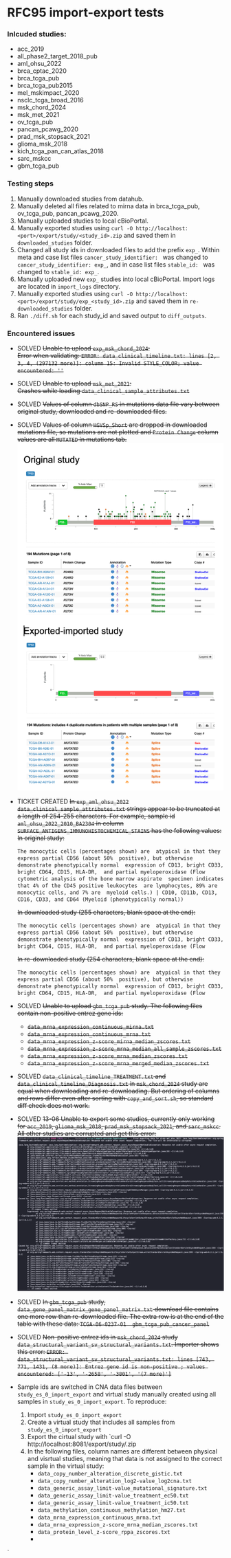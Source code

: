 # RFC95 import-export tests

### Inlcuded studies:
- acc_2019
- all_phase2_target_2018_pub
- aml_ohsu_2022
- brca_cptac_2020
- brca_tcga_pub
- brca_tcga_pub2015
- mel_mskimpact_2020
- nsclc_tcga_broad_2016
- msk_chord_2024
- msk_met_2021
- ov_tcga_pub
- pancan_pcawg_2020
- prad_msk_stopsack_2021
- glioma_msk_2018
- kich_tcga_pan_can_atlas_2018
- sarc_mskcc
- gbm_tcga_pub

### Testing steps
1. Manually downloaded studies from datahub.
2. Manually deleted all files related to mirna data in brca_tcga_pub, ov_tcga_pub, pancan_pcawg_2020.
3. Manually uploaded studies to local cBioPortal.
4. Manually exported studies using `curl -O http://localhost:<port>/export/study/<study_id>.zip` and saved them in `downloaded_studies` folder.
5. Changed all study ids in downloaded files to add the prefix `exp_`. Within meta and case list files `cancer_study_identifier: ` was changed to `cancer_study_identifier: exp_`, and in case list files `stable_id: ` was changed to `stable_id: exp_`.
6. Manually uploaded new `exp_` studies into local cBioPortal. Import logs are located in `import_logs` directory.
7. Manually exported studies using `curl -O http://localhost:<port>/export/study/exp_<study_id>.zip` and saved them in `re-downloaded_studies` folder.
8. Ran `./diff.sh` for each study_id and saved output to `diff_outputs`.


### Encountered issues

- SOLVED ~~Unable to upload `exp_msk_chord_2024`:\
Error when validating: `ERROR: data_clinical_timeline.txt: lines [2, 3, 4, (297132 more)]: column 15: Invalid STYLE_COLOR; value encountered: ''`~~

- SOLVED <del>Unable to upload `msk_met_2021`:\
Crashes while loading `data_clinical_sample_attributes.txt`</del>

- SOLVED ~~Values of column `dbSNP_RS` in mutations data file vary between original study, downloaded and re-downloaded files.~~

- SOLVED ~~Values of column `HGVSp_Short` are dropped in downloaded mutations file, so mutations are not plotted and `Protein Change` column values are all `MUTATED` in mutations tab.\
![Example Image](images/mutations.png)~~

- TICKET CREATED ~~In `exp_aml_ohsu_2022` `data_clinical_sample_attributes.txt` strings appear to be truncated at a length of 254-255 characters. For example, sample id `aml_ohsu_2022_2010_BA2304` in column `SURFACE_ANTIGENS_IMMUNOHISTOCHEMICAL_STAINS` has the following values:\
    In original study:~~

    ```
    The monocytic cells (percentages shown) are  atypical in that they express partial CD56 (about 50%  positive), but otherwise demonstrate phenotypically normal  expression of CD13, bright CD33, bright CD64, CD15, HLA-DR,  and partial myeloperoxidase (Flow cytometric analysis of the bone marrow aspirate  specimen indicates that 4% of the CD45 positive leukocytes  are lymphocytes, 89% are monocytic cells, and 7% are  myeloid cells.) | CD10, CD11b, CD13,  CD16, CD33, and CD64 (Myeloid (phenotypically normal))
    ```
    ~~In downloaded study (255 characters, blank space at the end):~~

    ```
    The monocytic cells (percentages shown) are  atypical in that they express partial CD56 (about 50%  positive), but otherwise demonstrate phenotypically normal  expression of CD13, bright CD33, bright CD64, CD15, HLA-DR,  and partial myeloperoxidase (Flow 
    ```
    ~~In re-downloaded study (254 characters, blank space at the end):~~
    ```
    The monocytic cells (percentages shown) are  atypical in that they express partial CD56 (about 50%  positive), but otherwise demonstrate phenotypically normal  expression of CD13, bright CD33, bright CD64, CD15, HLA-DR,  and partial myeloperoxidase (Flow
    ```

- SOLVED ~~Unable to upload `gbm_tcga_pub` study. The following files contain non-positive entrez gene ids:~~
    - ~~`data_mrna_expression_continuous_mirna.txt`~~
    - ~~`data_mrna_expression_continuous_mrna.txt`~~
    - ~~`data_mrna_expression_z-score_mirna_median_zscores.txt`~~
    - ~~`data_mrna_expression_z-score_mrna_median_all_sample_zscores.txt`~~
    - ~~`data_mrna_expression_z-score_mrna_median_zscores.txt`~~
    - ~~`data_mrna_expression_z-score_mrna_merged_median_zscores.txt`~~

- SOLVED ~~`data_clinical_timeline_TREATMENT.txt` and `data_clinical_timeline_Diagnosis.txt` in `msk_chord_2024` study are equal when downloading and re-downloading. But ordering of columns and rows differ even after sorting with `copy_and_sort.sh`, so standard diff check does not work.~~

- SOLVED ~~13-06 Unable to export some studies, currently only working for `acc_2019`, `glioma_msk_2018`, `prad_msk_stopsack_2021`, and `sarc_mskcc`. All other studies are corrupted and get this error:\
![Image](images/error.png)~~

- SOLVED ~~In `gbm_tcga_pub` study, `data_gene_panel_matrix_gene_panel_matrix.txt` download file contains one more row than re-downloaded file. The extra row is at the end of the table with these data: `TCGA-06-0237-01	gbm_tcga_pub_cancer_panel`~~

- SOLVED ~~Non-positive entrez ids in `msk_chord_2024` study `data_structural_variant_sv_structural_variants.txt`. Importer shows this error:  `ERROR: data_structural_variant_sv_structural_variants.txt: lines [743, 771, 1431, (8 more)]: Entrez gene id is non-positive.; values encountered: ['-13', '-2658', '-3801', '(7 more)']`~~

- Sample ids are switched in CNA data files between `study_es_0_import_export` and virtual study manually created using all samples in `study_es_0_import_export`. To reproduce:
    1. Import `study_es_0_import_export`
    2. Create a virtual study that includes all samples from `study_es_0_import_export`
    3. Export the cirtual study with `curl -O http://localhost:8081/export/study/<hash>.zip
    4. In the following files, column names are different between physical and visrtual studies, meaning that data is not assigned to the correct sample in the virtual study:
        - `data_copy_number_alteration_discrete_gistic.txt`
        - `data_copy_number_alteration_log2-value_log2cna.txt`
        - `data_generic_assay_limit-value_mutational_signature.txt`
        - `data_generic_assay_limit-value_treatment_ec50.txt`
        - `data_generic_assay_limit-value_treatment_ic50.txt`
        - `data_methylation_continuous_methylation_hm27.txt`
        - `data_mrna_expression_continuous_mrna.txt`
        - `data_mrna_expression_z-score_mrna_median_zscores.txt`
        - `data_protein_level_z-score_rppa_zscores.txt`
        - 
`